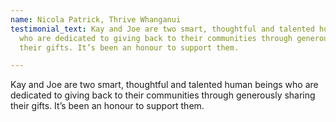 ```yaml
---
name: Nicola Patrick, Thrive Whanganui
testimonial_text: Kay and Joe are two smart, thoughtful and talented human beings
  who are dedicated to giving back to their communities through generously sharing
  their gifts. It’s been an honour to support them.

---
```

Kay and Joe are two smart, thoughtful and talented human beings who are dedicated to giving back to their communities through generously sharing their gifts. It’s been an honour to support them.